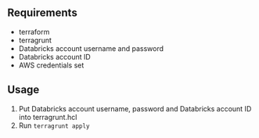 ## Requirements

- terraform
- terragrunt
- Databricks account username and password
- Databricks account ID
- AWS credentials set

## Usage

1. Put Databricks account username, password and Databricks account ID into terragrunt.hcl
2. Run `terragrunt apply`
